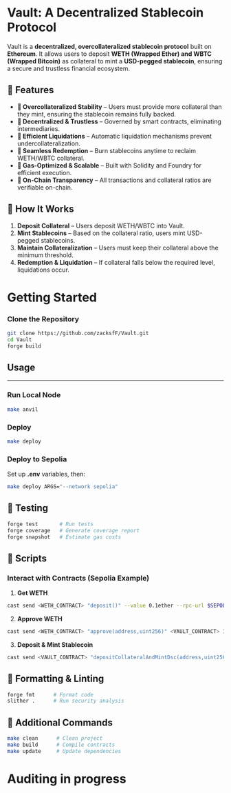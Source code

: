 # Vault: A Decentralized Stablecoin Protocol  

Vault is a **decentralized, overcollateralized stablecoin protocol** built on **Ethereum**. It allows users to deposit **WETH (Wrapped Ether) and WBTC (Wrapped Bitcoin)** as collateral to mint a **USD-pegged stablecoin**, ensuring a secure and trustless financial ecosystem.  

## 🚀 Features  

- **🔹 Overcollateralized Stability** – Users must provide more collateral than they mint, ensuring the stablecoin remains fully backed.  
- **🔹 Decentralized & Trustless** – Governed by smart contracts, eliminating intermediaries.  
- **🔹 Efficient Liquidations** – Automatic liquidation mechanisms prevent undercollateralization.  
- **🔹 Seamless Redemption** – Burn stablecoins anytime to reclaim WETH/WBTC collateral.  
- **🔹 Gas-Optimized & Scalable** – Built with Solidity and Foundry for efficient execution.  
- **🔹 On-Chain Transparency** – All transactions and collateral ratios are verifiable on-chain.  

## 📜 How It Works  

1. **Deposit Collateral** – Users deposit WETH/WBTC into Vault.  
2. **Mint Stablecoins** – Based on the collateral ratio, users mint USD-pegged stablecoins.  
3. **Maintain Collateralization** – Users must keep their collateral above the minimum threshold.  
4. **Redemption & Liquidation** – If collateral falls below the required level, liquidations occur.  







# Getting Started
### Clone the Repository  
```sh
git clone https://github.com/zacksfF/Vault.git  
cd Vault
forge build 
```

## Usage
----
### **Run Local Node**  
```sh
make anvil
```

### **Deploy**  
```sh
make deploy
```

### **Deploy to Sepolia**  
Set up **.env** variables, then:  
```sh
make deploy ARGS="--network sepolia"
```

## **🧪 Testing**  
```sh
forge test       # Run tests  
forge coverage   # Generate coverage report  
forge snapshot   # Estimate gas costs  
```

## **🔧 Scripts**  

### **Interact with Contracts (Sepolia Example)**  

1. **Get WETH**  
```sh
cast send <WETH_CONTRACT> "deposit()" --value 0.1ether --rpc-url $SEPOLIA_RPC_URL --private-key $PRIVATE_KEY
```

2. **Approve WETH**  
```sh
cast send <WETH_CONTRACT> "approve(address,uint256)" <VAULT_CONTRACT> 1ether --rpc-url $SEPOLIA_RPC_URL --private-key $PRIVATE_KEY
```

3. **Deposit & Mint Stablecoin**  
```sh
cast send <VAULT_CONTRACT> "depositCollateralAndMintDsc(address,uint256,uint256)" <WETH_CONTRACT> 0.1ether 0.01ether --rpc-url $SEPOLIA_RPC_URL --private-key $PRIVATE_KEY
```

## **📌 Formatting & Linting**  
```sh
forge fmt      # Format code  
slither .      # Run security analysis  
```

## **📄 Additional Commands**  
```sh
make clean      # Clean project  
make build      # Compile contracts  
make update     # Update dependencies  
```

# Auditing in progress
